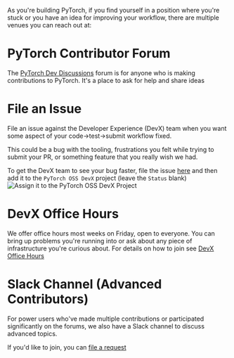 As you're building PyTorch, if you find yourself in a position where you're stuck or you have an idea for improving your workflow, there are multiple venues you can reach out at:

# PyTorch Contributor Forum
The [PyTorch Dev Discussions](https://dev-discuss.pytorch.org/) forum is for anyone who is making contributions to PyTorch. 
It's a place to ask for help and share ideas

# File an Issue 
File an issue against the Developer Experience (DevX) team when you want some aspect of your code->test->submit workflow fixed.

This could be a bug with the tooling, frustrations you felt while trying to submit your PR, or something feature that you really wish we had.

To get the DevX team to see your bug faster, file the issue [here](https://github.com/pytorch/pytorch/issues/new/choose) and then add it to the `PyTorch OSS DevX` project (leave the `Status` blank)
![Assign it to the PyTorch OSS DevX Project](https://user-images.githubusercontent.com/4468967/201147013-c00809f5-4791-4a5e-9f5f-bd1cf10186a9.jpeg)


# DevX Office Hours
We offer office hours most weeks on Friday, open to everyone. You can bring up problems you're running into or ask about any piece of infrastructure you're curious about.
For details on how to join see [DevX Office Hours](https://github.com/pytorch/pytorch/wiki/Dev-Infra-Office-Hours)

# Slack Channel (Advanced Contributors)
For power users who've made multiple contributions or participated significantly on the forums, we also have a Slack channel to discuss advanced topics.

If you'd like to join, you can [file a request](https://pytorch.org/resources/)